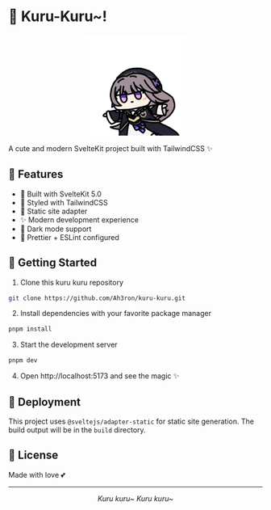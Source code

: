 # 🌟 Kuru-Kuru~! 

<div align="center">
  <img src="https://raw.githubusercontent.com/Ah3ron/kuru-kuru/refs/heads/main/src/lib/assets/herta.gif" alt="Kuru Kuru~!" width="200"/>
</div>

A cute and modern SvelteKit project built with TailwindCSS ✨

## 🎀 Features

- 💫 Built with SvelteKit 5.0
- 🎨 Styled with TailwindCSS
- 🚀 Static site adapter
- ✨ Modern development experience
- 🌈 Dark mode support
- 💝 Prettier + ESLint configured

## 🌸 Getting Started

1. Clone this kuru kuru repository
```bash
git clone https://github.com/Ah3ron/kuru-kuru.git
```

2. Install dependencies with your favorite package manager
```bash
pnpm install
```

3. Start the development server
```bash
pnpm dev
```

4. Open http://localhost:5173 and see the magic ✨

## 🌈 Deployment

This project uses `@sveltejs/adapter-static` for static site generation. The build output will be in the `build` directory.

## 💝 License

Made with love 💕

---
<div align="center">
  <i>Kuru kuru~ Kuru kuru~</i>
</div>